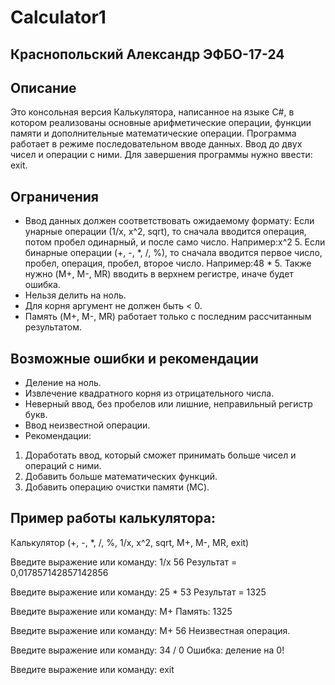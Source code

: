 # Calculator1

## Краснопольский Александр ЭФБО-17-24

## Описание
Это консольная версия Калькулятора, написанное на языке C#, в котором реализованы основные арифметические операции, функции памяти и дополнительные математические операции. Программа работает в режиме последовательном вводе данных. Ввод до двух чисел и операции с ними. Для завершения программы нужно ввести: exit.

## Ограничения
- Ввод данных должен соответствовать ожидаемому формату:
 Если унарные операции (1/x, x^2, sqrt), то сначала вводится операция, потом пробел одинарный, и после само число. Например:x^2 5.
 Если бинарные операции (+, -, *, /, %), то сначала вводится первое число, пробел, операция, пробел, второе число. Например:48 * 5.
 Также нужно (M+, M-, MR) вводить в верхнем регистре, иначе будет ошибка.
- Нельзя делить на ноль.
- Для корня аргумент не должен быть < 0.
- Память (M+, M-, MR) работает только с последним рассчитанным результатом.

## Возможные ошибки и рекомендации
- Деление на ноль.
- Извлечение квадратного корня из отрицательного числа.
- Неверный ввод, без пробелов или лишние, неправильный регистр букв.
- Ввод неизвестной операции.
- Рекомендации:
1. Доработать ввод, который сможет принимать больше чисел и операций с ними.
2. Добавить больше математических функций.
3. Добавить операцию очистки памяти (MC).

## Пример работы калькулятора:
Калькулятор (+, -, *, /, %, 1/x, x^2, sqrt, M+, M-, MR, exit)

Введите выражение или команду: 1/x 56
Результат = 0,017857142857142856

Введите выражение или команду: 25 * 53
Результат = 1325

Введите выражение или команду: M+
Память: 1325

Введите выражение или команду: M+ 56
Неизвестная операция.

Введите выражение или команду: 34 / 0
Ошибка: деление на 0!

Введите выражение или команду: exit
